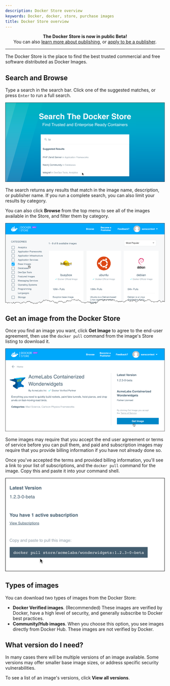 ```yaml
---
description: Docker Store overview
keywords: Docker, docker, store, purchase images
title: Docker Store overview
---
```


<center> <b>The Docker Store is now in public Beta!</b><br/> You can also <a
href="https://success.docker.com/Store">learn more about publishing</a>, or <a
href="https://store.docker.com/publisher/signup">apply to be a publisher</a>.
</center>

-----------------

The Docker Store is the place to find the best trusted commercial and free
software distributed as Docker Images.

## Search and Browse

Type a search in the search bar. Click one of the suggested matches, or press
`Enter` to run a full search.

![](images/store-search.png)

The search returns any results that match in the image name, description, or
publisher name. If you run a complete search, you can also limit your results by
category.

You can also click **Browse** from the top menu to see all of the images
available in the Store, and filter them by category.

![](images/store-browse.png)

## Get an image from the Docker Store

Once you find an image you want, click **Get Image** to agree to the end-user
agreement, then use the `docker pull` command from the image's Store listing to
download it.

![](images/store-get.png)

Some images may require that you accept the end user agreement or terms of
service before you can pull them, and paid and subscription images may require
that you provide billing information if you have not already done so.

Once you've accepted the terms and provided billing information, you'll see a
link to your list of subscriptions, and the `docker pull` command for the image.
Copy this and paste it into your command shell.

![](images/store-pullcmd.png)

## Types of images

You can download two types of images from the Docker Store:

* **Docker Verified images**. (Recommended) These images are verified by Docker, have a high level of security, and generally subscribe to Docker best practices.
* **Community/Hub images**. When you choose this option, you see images directly from Docker Hub. These images are not verified by Docker.

## What version do I need?

In many cases there will be multiple versions of an image available. Some
versions may offer smaller base image sizes, or address specific security
vulnerabilities.

To see a list of an image's versions, click **View all versions**.




<!-- comment out until more than 1 page

# Welcome to the Docker Store Documentation

The Docker Store is in private Beta. [Sign up today](https://store.docker.com/beta)!

* [Use the Docker Store](get-images.md)
  * Log in, your account  billing info
  * Find an image (search and browse)
  * Pull an image
* [Publisher Hub](publish.md)
  * How to become a publisher
  * Publisher expectations
-->